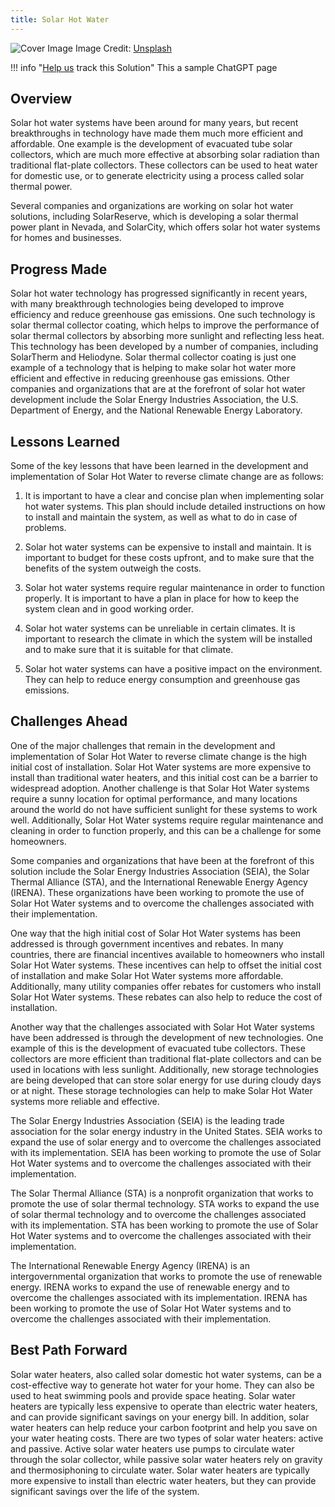 ```yaml
---
title: Solar Hot Water
---
```


![Cover Image](https://images.unsplash.com/photo-1531770905334-3776f5b54831?crop=entropy&cs=tinysrgb&fit=max&fm=jpg&ixid=M3w0NDYzODh8MHwxfHNlYXJjaHwxfHxTb2xhciUyMEhvdCUyMFdhdGVyfGVufDB8fHx8MTY4Mzc1MzYxN3ww&ixlib=rb-4.0.3&q=80&w=1080)
Image Credit: [Unsplash](https://unsplash.com/@danjrusso)

!!! info "[Help us](../../contribute) track this Solution"
    This a sample ChatGPT page

## Overview

Solar hot water systems have been around for many years, but recent breakthroughs in technology have made them much more efficient and affordable. One example is the development of evacuated tube solar collectors, which are much more effective at absorbing solar radiation than traditional flat-plate collectors. These collectors can be used to heat water for domestic use, or to generate electricity using a process called solar thermal power.

Several companies and organizations are working on solar hot water solutions, including SolarReserve, which is developing a solar thermal power plant in Nevada, and SolarCity, which offers solar hot water systems for homes and businesses.

## Progress Made

Solar hot water technology has progressed significantly in recent years, with many breakthrough technologies being developed to improve efficiency and reduce greenhouse gas emissions. One such technology is solar thermal collector coating, which helps to improve the performance of solar thermal collectors by absorbing more sunlight and reflecting less heat. This technology has been developed by a number of companies, including SolarTherm and Heliodyne. Solar thermal collector coating is just one example of a technology that is helping to make solar hot water more efficient and effective in reducing greenhouse gas emissions. Other companies and organizations that are at the forefront of solar hot water development include the Solar Energy Industries Association, the U.S. Department of Energy, and the National Renewable Energy Laboratory.

## Lessons Learned

Some of the key lessons that have been learned in the development and implementation of Solar Hot Water to reverse climate change are as follows: 

1. It is important to have a clear and concise plan when implementing solar hot water systems. This plan should include detailed instructions on how to install and maintain the system, as well as what to do in case of problems.

2. Solar hot water systems can be expensive to install and maintain. It is important to budget for these costs upfront, and to make sure that the benefits of the system outweigh the costs.

3. Solar hot water systems require regular maintenance in order to function properly. It is important to have a plan in place for how to keep the system clean and in good working order.

4. Solar hot water systems can be unreliable in certain climates. It is important to research the climate in which the system will be installed and to make sure that it is suitable for that climate.

5. Solar hot water systems can have a positive impact on the environment. They can help to reduce energy consumption and greenhouse gas emissions.

## Challenges Ahead

One of the major challenges that remain in the development and implementation of Solar Hot Water to reverse climate change is the high initial cost of installation. Solar Hot Water systems are more expensive to install than traditional water heaters, and this initial cost can be a barrier to widespread adoption. Another challenge is that Solar Hot Water systems require a sunny location for optimal performance, and many locations around the world do not have sufficient sunlight for these systems to work well. Additionally, Solar Hot Water systems require regular maintenance and cleaning in order to function properly, and this can be a challenge for some homeowners.

Some companies and organizations that have been at the forefront of this solution include the Solar Energy Industries Association (SEIA), the Solar Thermal Alliance (STA), and the International Renewable Energy Agency (IRENA). These organizations have been working to promote the use of Solar Hot Water systems and to overcome the challenges associated with their implementation.

One way that the high initial cost of Solar Hot Water systems has been addressed is through government incentives and rebates. In many countries, there are financial incentives available to homeowners who install Solar Hot Water systems. These incentives can help to offset the initial cost of installation and make Solar Hot Water systems more affordable. Additionally, many utility companies offer rebates for customers who install Solar Hot Water systems. These rebates can also help to reduce the cost of installation.

Another way that the challenges associated with Solar Hot Water systems have been addressed is through the development of new technologies. One example of this is the development of evacuated tube collectors. These collectors are more efficient than traditional flat-plate collectors and can be used in locations with less sunlight. Additionally, new storage technologies are being developed that can store solar energy for use during cloudy days or at night. These storage technologies can help to make Solar Hot Water systems more reliable and effective.

The Solar Energy Industries Association (SEIA) is the leading trade association for the solar energy industry in the United States. SEIA works to expand the use of solar energy and to overcome the challenges associated with its implementation. SEIA has been working to promote the use of Solar Hot Water systems and to overcome the challenges associated with their implementation.

The Solar Thermal Alliance (STA) is a nonprofit organization that works to promote the use of solar thermal technology. STA works to expand the use of solar thermal technology and to overcome the challenges associated with its implementation. STA has been working to promote the use of Solar Hot Water systems and to overcome the challenges associated with their implementation.

The International Renewable Energy Agency (IRENA) is an intergovernmental organization that works to promote the use of renewable energy. IRENA works to expand the use of renewable energy and to overcome the challenges associated with its implementation. IRENA has been working to promote the use of Solar Hot Water systems and to overcome the challenges associated with their implementation.

## Best Path Forward

Solar water heaters, also called solar domestic hot water systems, can be a cost-effective way to generate hot water for your home. They can also be used to heat swimming pools and provide space heating. Solar water heaters are typically less expensive to operate than electric water heaters, and can provide significant savings on your energy bill. In addition, solar water heaters can help reduce your carbon footprint and help you save on your water heating costs. There are two types of solar water heaters: active and passive. Active solar water heaters use pumps to circulate water through the solar collector, while passive solar water heaters rely on gravity and thermosiphoning to circulate water. Solar water heaters are typically more expensive to install than electric water heaters, but they can provide significant savings over the life of the system.
